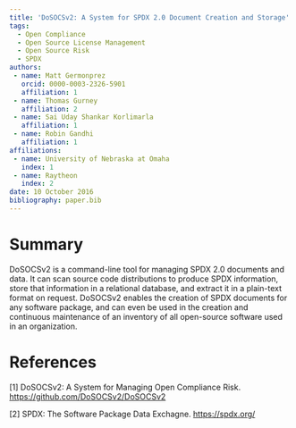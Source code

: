 ```yaml
---
title: 'DoSOCSv2: A System for SPDX 2.0 Document Creation and Storage'
tags:
  - Open Compliance
  - Open Source License Management
  - Open Source Risk
  - SPDX
authors:
 - name: Matt Germonprez
   orcid: 0000-0003-2326-5901
   affiliation: 1
 - name: Thomas Gurney
   affiliation: 2 
 - name: Sai Uday Shankar Korlimarla
   affiliation: 1
 - name: Robin Gandhi 
   affiliation: 1
affiliations:
 - name: University of Nebraska at Omaha
   index: 1
 - name: Raytheon
   index: 2
date: 10 October 2016
bibliography: paper.bib
---
```


# Summary
DoSOCSv2 is a command-line tool for managing SPDX 2.0 documents and data. It can scan source code distributions to produce SPDX information, store that information in a relational database, and extract it in a plain-text format on request. DoSOCSv2 enables the creation of SPDX documents for any software package, and can even be used in the creation and continuous maintenance of an inventory of all open-source software used in an organization.

# References
[1] DoSOCSv2: A System for Managing Open Compliance Risk. https://github.com/DoSOCSv2/DoSOCSv2

[2] SPDX: The Software Package Data Exchagne. https://spdx.org/
